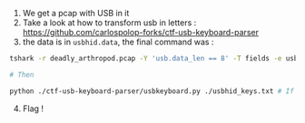 1. We get a pcap with USB in it
2. Take a look at how to transform usb in letters : https://github.com/carlospolop-forks/ctf-usb-keyboard-parser
3. the data is in ``` usbhid.data ```, the final command was :

``` bash
tshark -r deadly_arthropod.pcap -Y 'usb.data_len == 8' -T fields -e usbhid.data | sed 's/../:&/g2' >> usbhid_keys.txt

# Then

python ./ctf-usb-keyboard-parser/usbkeyboard.py ./usbhid_keys.txt # If error delete first blank line in the txt file
```

4. Flag !